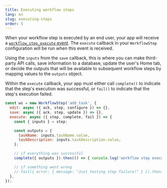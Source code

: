 ```yaml
---
title: Executing workflow steps
lang: en
slug: executing-steps
order: 5
---
```


<div class="section-content">

When your workflow step is executed by an end user, your app will receive a [`workflow_step_execute` event](https://api.slack.com/events/workflow_step_execute). The `execute` callback in your `WorkflowStep` configuration will be run when this event is received.

Using the `inputs` from the `save` callback, this is where you can make third-party API calls, save information to a database, update the user's Home tab, or decide the outputs that will be available to subsequent workflow steps by mapping values to the `outputs` object.

Within the `execute` callback, your app must either call `complete()` to indicate that the step's execution was successful, or `fail()` to indicate that the step's execution failed.

</div>

```javascript
const ws = new WorkflowStep('add_task', {
  edit: async ({ ack, step, configure }) => {},
  save: async ({ ack, step, update }) => {},
  execute: async ({ step, complete, fail }) => {
    const { inputs } = step;

    const outputs = {
      taskName: inputs.taskName.value,
      taskDescription: inputs.taskDescription.value,
    };

    // if everything was successful
    complete({ outputs }).then(() => { console.log('workflow step execution complete registered'); });

    // if something went wrong
    // fail({ error: { message: "Just testing step failure!" } }).then(() => { console.log('workflow step execution failure registered'); });
  },
});
```

